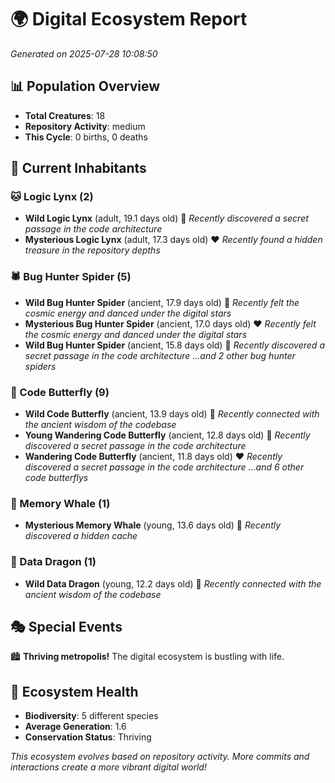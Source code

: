 # 🌍 Digital Ecosystem Report
*Generated on 2025-07-28 10:08:50*

## 📊 Population Overview
- **Total Creatures**: 18
- **Repository Activity**: medium
- **This Cycle**: 0 births, 0 deaths

## 👥 Current Inhabitants

### 🐱 Logic Lynx (2)
- **Wild Logic Lynx** (adult, 19.1 days old) 💛
  *Recently discovered a secret passage in the code architecture*
- **Mysterious Logic Lynx** (adult, 17.3 days old) ❤️
  *Recently found a hidden treasure in the repository depths*

### 🕷️ Bug Hunter Spider (5)
- **Wild Bug Hunter Spider** (ancient, 17.9 days old) 💛
  *Recently felt the cosmic energy and danced under the digital stars*
- **Mysterious Bug Hunter Spider** (ancient, 17.0 days old) ❤️
  *Recently felt the cosmic energy and danced under the digital stars*
- **Wild Bug Hunter Spider** (ancient, 15.8 days old) 💚
  *Recently discovered a secret passage in the code architecture*
  *...and 2 other bug hunter spiders*

### 🦋 Code Butterfly (9)
- **Wild Code Butterfly** (ancient, 13.9 days old) 💛
  *Recently connected with the ancient wisdom of the codebase*
- **Young Wandering Code Butterfly** (ancient, 12.8 days old) 💛
  *Recently discovered a secret passage in the code architecture*
- **Wandering Code Butterfly** (ancient, 11.8 days old) ❤️
  *Recently discovered a secret passage in the code architecture*
  *...and 6 other code butterflys*

### 🐋 Memory Whale (1)
- **Mysterious Memory Whale** (young, 13.6 days old) 💚
  *Recently discovered a hidden cache*

### 🐉 Data Dragon (1)
- **Wild Data Dragon** (young, 12.2 days old) 💚
  *Recently connected with the ancient wisdom of the codebase*

## 🎭 Special Events

🏙️ **Thriving metropolis!** The digital ecosystem is bustling with life.

## 🔬 Ecosystem Health
- **Biodiversity**: 5 different species
- **Average Generation**: 1.6
- **Conservation Status**: Thriving

*This ecosystem evolves based on repository activity. More commits and interactions create a more vibrant digital world!*
